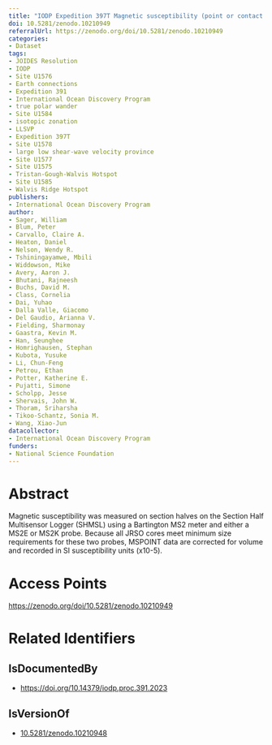 ```yaml
---
title: "IODP Expedition 397T Magnetic susceptibility (point or contact system)"
doi: 10.5281/zenodo.10210949
referralUrl: https://zenodo.org/doi/10.5281/zenodo.10210949
categories:
- Dataset
tags:
- JOIDES Resolution
- IODP
- Site U1576
- Earth connections
- Expedition 391
- International Ocean Discovery Program
- true polar wander
- Site U1584
- isotopic zonation
- LLSVP
- Expedition 397T
- Site U1578
- large low shear-wave velocity province
- Site U1577
- Site U1575
- Tristan-Gough-Walvis Hotspot
- Site U1585
- Walvis Ridge Hotspot
publishers:
- International Ocean Discovery Program
author:
- Sager, William
- Blum, Peter
- Carvallo, Claire A.
- Heaton, Daniel
- Nelson, Wendy R.
- Tshiningayamwe, Mbili
- Widdowson, Mike
- Avery, Aaron J.
- Bhutani, Rajneesh
- Buchs, David M.
- Class, Cornelia
- Dai, Yuhao
- Dalla Valle, Giacomo
- Del Gaudio, Arianna V.
- Fielding, Sharmonay
- Gaastra, Kevin M.
- Han, Seunghee
- Homrighausen, Stephan
- Kubota, Yusuke
- Li, Chun-Feng
- Petrou, Ethan
- Potter, Katherine E.
- Pujatti, Simone
- Scholpp, Jesse
- Shervais, John W.
- Thoram, Sriharsha
- Tikoo-Schantz, Sonia M.
- Wang, Xiao-Jun
datacollector:
- International Ocean Discovery Program
funders:
- National Science Foundation
---
```


# Abstract
Magnetic susceptibility was measured on section halves on the Section Half Multisensor Logger (SHMSL) using a Bartington MS2 meter and either a MS2E or MS2K probe. Because all JRSO cores meet minimum size requirements for these two probes, MSPOINT data are corrected for volume and recorded in SI susceptibility units (x10-5).

# Access Points
https://zenodo.org/doi/10.5281/zenodo.10210949

# Related Identifiers
## IsDocumentedBy
- https://doi.org/10.14379/iodp.proc.391.2023
## IsVersionOf
- [10.5281/zenodo.10210948](../../10.5281/zenodo.10210948/)
